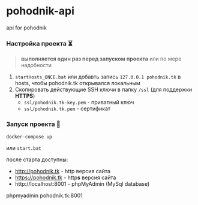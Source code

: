 # pohodnik-api
api for pohodnik

### Настройка проекта :hourglass_flowing_sand:	
> **выполняется один раз перед запуском проекта**
> или по мере надобности 
 1. `startHosts_ONCE.bat` или добавть запись `127.0.0.1 pohodnik.tk` в hosts, чтобы pohodnik.tk открывался локальным
 1. Скопировать действующие SSH ключи в папку `/ssl` (для поддержки **HTTPS**)
    * `ssl/pohodnik.tk-key.pem` - приватный ключ
    * `ssl/pohodnik.tk.pem` - сертификат

### Запуск проекта :rocket:
```bash
docker-compose up
```
или `start.bat`

после старта доступны:
* http://pohodnik.tk - http версия сайта
* https://pohodnik.tk - http**s** версия сайта
* http://localhost:8001 - phpMyAdmin (MySql database)

phpmyadmin pohodnik.tk:8001
